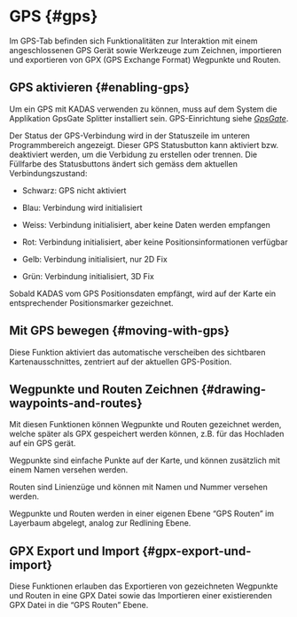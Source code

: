# GPS {#gps}

Im GPS-Tab befinden sich Funktionalitäten zur Interaktion mit einem angeschlossenen GPS Gerät sowie Werkzeuge zum Zeichnen, importieren und exportieren von GPX (GPS Exchange Format) Wegpunkte und Routen.


## GPS aktivieren {#enabling-gps}

Um ein GPS mit KADAS verwenden zu können, muss auf dem System die Applikation GpsGate Splitter installiert sein. GPS-Einrichtung siehe <a href="../working_with_gps/gpsgate.html#gpsgate" class="reference internal"><em>GpsGate</em></a>.

Der Status der GPS-Verbindung wird in der Statuszeile im unteren Programmbereich angezeigt. Dieser GPS Statusbutton kann aktiviert bzw. deaktiviert werden, um die Verbidung zu erstellen oder trennen. Die Füllfarbe des Statusbuttons ändert sich gemäss dem aktuellen Verbindungszustand:

-   Schwarz: GPS nicht aktiviert

-   Blau: Verbindung wird initialisiert

-   Weiss: Verbindung initialisiert, aber keine Daten werden empfangen

-   Rot: Verbindung initialisiert, aber keine Positionsinformationen verfügbar

-   Gelb: Verbindung initialisiert, nur 2D Fix

-   Grün: Verbindung initialisiert, 3D Fix

Sobald KADAS vom GPS Positionsdaten empfängt, wird auf der Karte ein entsprechender Positionsmarker gezeichnet.

## Mit GPS bewegen {#moving-with-gps}

Diese Funktion aktiviert das automatische verscheiben des sichtbaren Kartenausschnittes, zentriert auf der aktuellen GPS-Position.

## Wegpunkte und Routen Zeichnen {#drawing-waypoints-and-routes}

Mit diesen Funktionen können Wegpunkte und Routen gezeichnet werden, welche später als GPX gespeichert werden können, z.B. für das Hochladen auf ein GPS gerät.

Wegpunkte sind einfache Punkte auf der Karte, und können zusätzlich mit einem Namen versehen werden.

Routen sind Linienzüge und können mit Namen und Nummer versehen werden.

Wegpunkte und Routen werden in einer eigenen Ebene “GPS Routen” im Layerbaum abgelegt, analog zur Redlining Ebene.

## GPX Export und Import {#gpx-export-und-import}

Diese Funktionen erlauben das Exportieren von gezeichneten Wegpunkte und Routen in eine GPX Datei sowie das Importieren einer existierenden GPX Datei in die “GPS Routen” Ebene.
